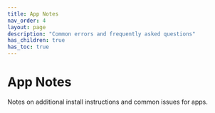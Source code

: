 ```yaml
---
title: App Notes
nav_order: 4
layout: page
description: "Common errors and frequently asked questions"
has_children: true
has_toc: true
---
```


# App Notes

Notes on additional install instructions and common issues for apps.
